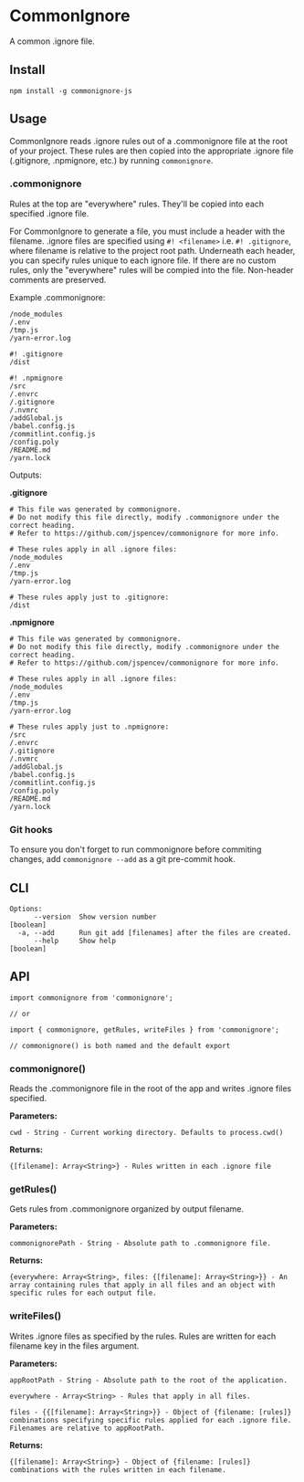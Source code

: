 # CommonIgnore
A common .ignore file.

## Install
```
npm install -g commonignore-js
```

## Usage
CommonIgnore reads .ignore rules out of a .commonignore file at the root of your project. These rules are then copied into the appropriate .ignore file (.gitignore, .npmignore, etc.) by running ```commonignore```.

### .commonignore
Rules at the top are "everywhere" rules. They'll be copied into each specified .ignore file.

For CommonIgnore to generate a file, you must include a header with the filename. .ignore files are specified using ```#! <filename>``` i.e. ```#! .gitignore```, where filename is relative to the project root path. Underneath each header, you can specify rules unique to each ignore file. If there are no custom rules, only the "everywhere" rules will be compied into the file. Non-header comments are preserved.

Example .commonignore:
```
/node_modules
/.env
/tmp.js
/yarn-error.log

#! .gitignore
/dist

#! .npmignore
/src
/.envrc
/.gitignore
/.nvmrc
/addGlobal.js
/babel.config.js
/commitlint.config.js
/config.poly
/README.md
/yarn.lock
```
Outputs:

**.gitignore**
```
# This file was generated by commonignore.
# Do not modify this file directly, modify .commonignore under the correct heading.
# Refer to https://github.com/jspencev/commonignore for more info.

# These rules apply in all .ignore files:
/node_modules
/.env
/tmp.js
/yarn-error.log

# These rules apply just to .gitignore:
/dist
```

**.npmignore**
```
# This file was generated by commonignore.
# Do not modify this file directly, modify .commonignore under the correct heading.
# Refer to https://github.com/jspencev/commonignore for more info.

# These rules apply in all .ignore files:
/node_modules
/.env
/tmp.js
/yarn-error.log

# These rules apply just to .npmignore:
/src
/.envrc
/.gitignore
/.nvmrc
/addGlobal.js
/babel.config.js
/commitlint.config.js
/config.poly
/README.md
/yarn.lock
```

### Git hooks
To ensure you don't forget to run commonignore before commiting changes, add ```commonignore --add``` as a git pre-commit hook.

## CLI
```
Options:
      --version  Show version number                                   [boolean]
  -a, --add      Run git add [filenames] after the files are created.
      --help     Show help                                             [boolean]
```

## API
```
import commonignore from 'commonignore';

// or

import { commonignore, getRules, writeFiles } from 'commonignore';

// commonignore() is both named and the default export
```
### commonignore()
Reads the .commonignore file in the root of the app and writes .ignore files specified.

  **Parameters:** 

    cwd - String - Current working directory. Defaults to process.cwd()

  **Returns:** 

    {[filename]: Array<String>} - Rules written in each .ignore file

### getRules()
Gets rules from .commonignore organized by output filename.

  **Parameters:** 

    commonignorePath - String - Absolute path to .commonignore file.

  **Returns:** 

    {everywhere: Array<String>, files: {[filename]: Array<String>}} - An array containing rules that apply in all files and an object with specific rules for each output file.

### writeFiles()
Writes .ignore files as specified by the rules. Rules are written for each filename key in the files argument.

  **Parameters:**

    appRootPath - String - Absolute path to the root of the application.

    everywhere - Array<String> - Rules that apply in all files.

    files - {{[filename]: Array<String>}} - Object of {filename: [rules]} combinations specifying specific rules applied for each .ignore file. Filenames are relative to appRootPath.

  **Returns:**
  
    {[filename]: Array<String>} - Object of {filename: [rules]} combinations with the rules written in each filename.
